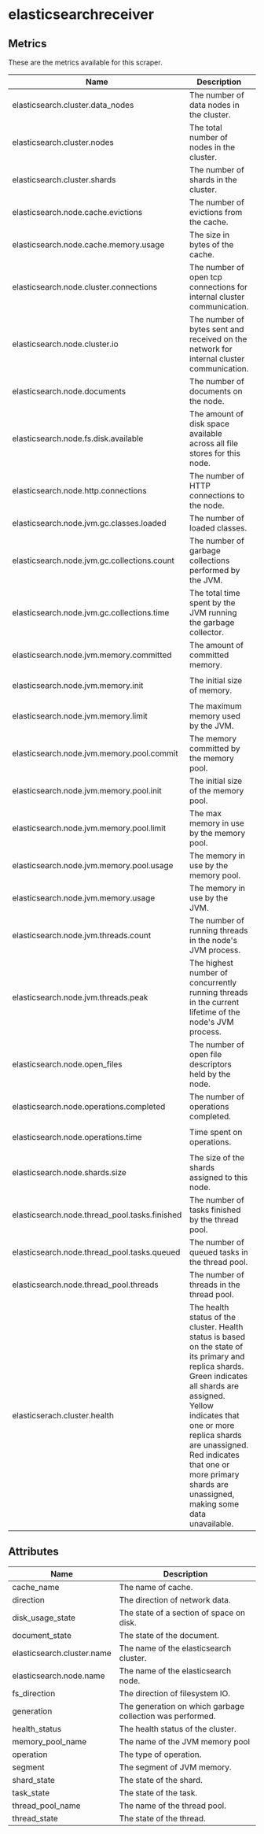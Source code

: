 [comment]: <> (Code generated by mdatagen. DO NOT EDIT.)

# elasticsearchreceiver

## Metrics

These are the metrics available for this scraper.

| Name | Description | Unit | Type | Attributes |
| ---- | ----------- | ---- | ---- | ---------- |
| elasticsearch.cluster.data_nodes | The number of data nodes in the cluster. | {nodes} | Sum(Int) | <ul> </ul> |
| elasticsearch.cluster.nodes | The total number of nodes in the cluster. | {nodes} | Sum(Int) | <ul> </ul> |
| elasticsearch.cluster.shards | The number of shards in the cluster. | {shards} | Sum(Int) | <ul> <li>shard_state</li> </ul> |
| elasticsearch.node.cache.evictions | The number of evictions from the cache. | {evictions} | Sum(Int) | <ul> <li>cache_name</li> </ul> |
| elasticsearch.node.cache.memory.usage | The size in bytes of the cache. | By | Sum(Int) | <ul> <li>cache_name</li> </ul> |
| elasticsearch.node.cluster.connections | The number of open tcp connections for internal cluster communication. | {connections} | Sum(Int) | <ul> </ul> |
| elasticsearch.node.cluster.io | The number of bytes sent and received on the network for internal cluster communication. | By | Sum(Int) | <ul> <li>direction</li> </ul> |
| elasticsearch.node.documents | The number of documents on the node. | {documents} | Sum(Int) | <ul> <li>document_state</li> </ul> |
| elasticsearch.node.fs.disk.available | The amount of disk space available across all file stores for this node. | By | Sum(Int) | <ul> </ul> |
| elasticsearch.node.http.connections | The number of HTTP connections to the node. | {connections} | Sum(Int) | <ul> </ul> |
| elasticsearch.node.jvm.gc.classes.loaded | The number of loaded classes. | {classes} | Sum(Int) | <ul> </ul> |
| elasticsearch.node.jvm.gc.collections.count | The number of garbage collections performed by the JVM. | {collections} | Sum(Int) | <ul> <li>generation</li> </ul> |
| elasticsearch.node.jvm.gc.collections.time | The total time spent by the JVM running the garbage collector. | ms | Sum(Int) | <ul> <li>generation</li> </ul> |
| elasticsearch.node.jvm.memory.committed | The amount of committed memory. | By | Sum(Int) | <ul> <li>segment</li> </ul> |
| elasticsearch.node.jvm.memory.init | The initial size of memory. | By | Sum(Int) | <ul> <li>segment</li> </ul> |
| elasticsearch.node.jvm.memory.limit | The maximum memory used by the JVM. | By | Gauge(Int) | <ul> <li>segment</li> </ul> |
| elasticsearch.node.jvm.memory.pool.commit | The memory committed by the memory pool. | By | Sum(Int) | <ul> <li>memory_pool_name</li> </ul> |
| elasticsearch.node.jvm.memory.pool.init | The initial size of the memory pool. | By | Sum(Int) | <ul> <li>memory_pool_name</li> </ul> |
| elasticsearch.node.jvm.memory.pool.limit | The max memory in use by the memory pool. | By | Gauge(Int) | <ul> <li>memory_pool_name</li> </ul> |
| elasticsearch.node.jvm.memory.pool.usage | The memory in use by the memory pool. | By | Sum(Int) | <ul> <li>memory_pool_name</li> </ul> |
| elasticsearch.node.jvm.memory.usage | The memory in use by the JVM. | By | Sum(Int) | <ul> <li>segment</li> </ul> |
| elasticsearch.node.jvm.threads.count | The number of running threads in the node's JVM process. | {threads} | Sum(Int) | <ul> </ul> |
| elasticsearch.node.jvm.threads.peak | The highest number of concurrently running threads in the current lifetime of the node's JVM process. | {threads} | Gauge(Int) | <ul> </ul> |
| elasticsearch.node.open_files | The number of open file descriptors held by the node. | {files} | Sum(Int) | <ul> </ul> |
| elasticsearch.node.operations.completed | The number of operations completed. | {operations} | Sum(Int) | <ul> <li>operation</li> </ul> |
| elasticsearch.node.operations.time | Time spent on operations. | ms | Sum(Int) | <ul> <li>operation</li> </ul> |
| elasticsearch.node.shards.size | The size of the shards assigned to this node. | By | Sum(Int) | <ul> </ul> |
| elasticsearch.node.thread_pool.tasks.finished | The number of tasks finished by the thread pool. | {tasks} | Sum(Int) | <ul> <li>thread_pool_name</li> <li>task_state</li> </ul> |
| elasticsearch.node.thread_pool.tasks.queued | The number of queued tasks in the thread pool. | {tasks} | Sum(Int) | <ul> <li>thread_pool_name</li> </ul> |
| elasticsearch.node.thread_pool.threads | The number of threads in the thread pool. | {threads} | Sum(Int) | <ul> <li>thread_state</li> </ul> |
| elasticserach.cluster.health | The health status of the cluster. Health status is based on the state of its primary and replica shards. Green indicates all shards are assigned. Yellow indicates that one or more replica shards are unassigned. Red indicates that one or more primary shards are unassigned, making some data unavailable.  | {status} | Sum(Int) | <ul> <li>health_status</li> </ul> |

## Attributes

| Name | Description |
| ---- | ----------- |
| cache_name | The name of cache. |
| direction | The direction of network data. |
| disk_usage_state | The state of a section of space on disk. |
| document_state | The state of the document. |
| elasticsearch.cluster.name | The name of the elasticsearch cluster. |
| elasticsearch.node.name | The name of the elasticsearch node. |
| fs_direction | The direction of filesystem IO. |
| generation | The generation on which garbage collection was performed. |
| health_status | The health status of the cluster. |
| memory_pool_name | The name of the JVM memory pool |
| operation | The type of operation. |
| segment | The segment of JVM memory. |
| shard_state | The state of the shard. |
| task_state | The state of the task. |
| thread_pool_name | The name of the thread pool. |
| thread_state | The state of the thread. |
